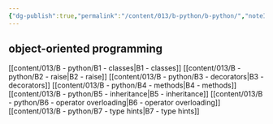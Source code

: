 ```yaml
---
{"dg-publish":true,"permalink":"/content/013/b-python/b-python/","noteIcon":"1","created":"2025-08-18T12:10:21.038+01:00","updated":"2025-08-20T15:12:08.130+01:00"}
---
```


## object-oriented programming
[[content/013/B  - python/B1 - classes\|B1 - classes]]
[[content/013/B  - python/B2 - raise\|B2 - raise]]
[[content/013/B  - python/B3 - decorators\|B3 - decorators]]
[[content/013/B  - python/B4 - methods\|B4 - methods]]
[[content/013/B  - python/B5 - inheritance\|B5 - inheritance]]
[[content/013/B  - python/B6 - operator overloading\|B6 - operator overloading]]
[[content/013/B  - python/B7 - type hints\|B7 - type hints]]

